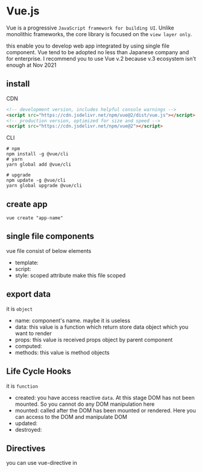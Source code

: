 
# Vue.js

Vue is a progressive `JavaScript framework for building UI`. Unlike monolithic frameworks, the core library is focused on the `view layer only`.

this enable you to develop web app integrated by using single file component. Vue tend to be adopted no less than Japanese company and for enterprise.
I recommend you to use Vue v.2 because v.3 ecosystem isn't enough at Nov 2021

## install

CDN
```html
<!-- development version, includes helpful console warnings -->
<script src="https://cdn.jsdelivr.net/npm/vue@2/dist/vue.js"></script>
<!-- production version, optimized for size and speed -->
<script src="https://cdn.jsdelivr.net/npm/vue@2"></script>
```

CLI
```shell
# npm
npm install -g @vue/cli
# yarn
yarn global add @vue/cli

# upgrade
npm update -g @vue/cli
yarn global upgrade @vue/cli
```

## create app

```shell
vue create "app-name"
```

## single file components

vue file consist of below elements

- template: 
- script: 
- style: scoped attribute make this file scoped

## export data

it is `object`

- name: component's name. maybe it is useless
- data: this value is a function which return store data object which you want to render
- props: this value is received props object by parent component
- computed: 
- methods: this value is method objects


## Life Cycle Hooks

it is `function`

- created: you have access reactive `data`. At this stage DOM has not been mounted. So you cannot do any DOM manipulation here
- mounted: called after the DOM has been mounted or rendered. Here you can access to the DOM and manipulate DOM
- updated: 
- destroyed: 

## Directives

you can use vue-directive in <template />. you should surround them with "". for example, <li v-for="todo in todos" v-bind:key="id" />

- v-if: <v-if="" />, <v-else-if="" />, <v-else />
- v-for: array loop. this require `"v-bind:key=id"`
- v-bind: this brings a JS value. <v-bind:value="">. shorthand syntax is `:value`
- v-on: event handler. <v-on:event="someMethod">. shorthand syntax is `@event`
- v-model: this enables two-way bind. <v-model="variable"> {{ variable }}. v-model = v-bind + v-on

below is same way

```html
<input v-model="something">

<input
    v-bind:value="something"
    v-on:input="something = $event.target.value"
>
```

## use TypeScript

install packages
```shell
# yarn
yarn add @nuxt/typescript-build
# npm
npm install @nuxt/typescript-build
```

configuration
```js:nuxt.config.js
export default {
  buildModules: ['@nuxt/typescript-build']
}
```

```json:tsconfig.json
{
  "compilerOptions": {
    "target": "es2018",
    "module": "esnext",
    "moduleResolution": "node",
    "lib": [
      "esnext",
      "esnext.asynciterable",
      "dom"
    ],
    "esModuleInterop": true,
    "allowJs": true,
    "sourceMap": true,
    "strict": true,
    "noEmit": true,
    "baseUrl": ".",
    "paths": {
      "~/*": [
        "./*"
      ],
      "@/*": [
        "./*"
      ]
    },
    "types": [
      "@types/node",
      "@nuxt/types"
    ]
  },
  "exclude": [
    "node_modules"
  ]
}
```

```ts:vue-shim.d.ts
declare module "*.vue" {
  import Vue from 'vue'
  export default Vue
}
```

write to .vue in ts
```vue:*.vue
<script lang="ts">
import Vue from 'vue'
export default Vue.extend({
  data() {
    return {
    }
  },
})
```

## use Sass

install packages
```shell
# yarn
yarn add sass sass-loader@10
# npm
npm install sass sass-loader
```

be careful to `scss` not sass
```vue:*.vue
<style lang="scss" scoped>
</style>
```


# Vue Router

Vue Router is the official router for Vue.js

- Nested route/view mapping
- Modular, component-based router configuration
- Route params, query, wildcards
- View transition effects powered by Vue.js transition system
- Fine-grained navigation control
- Links with automatic active CSS classes
- HTML5 history mode or hash mode, with auto-fallback in IE9
- Customizable Scroll Behavior

## install

```shell
# npm
npm install vue-router
# vue cli
vue add router
```

## create router.js

```js:router.js
import VueRouter from 'vue-router';
import Page from 'pages/*';

const router = VueRouter({
    mode: "history",
    routes: [
        { path: "/path", components: Page },
    ]
});
export { router };
```

## import and activate

```js:main.js
import Vue from 'vue';
import VueRouter from 'vue-router';

Vue.use(VueRouter);
new Vue({
  render: h => h(App),
  router,
}).$mount('#app')
```

```js:App.vue
<template>
    <router-view>
    // render route contains
    </router-view>
</template>
```

## link

```html
<router-link to="/path">to path</router-link>
```


# Vuex


# Vuetify

## install

Webpack
```shell
yarn add vuetify
yarn add sass@~1.32 sass-loader deepmerge -D
# OR
npm install vuetify
npm install sass@~1.32 sass-loader deepmerge -D
```

```js:src/plugins/vuetify.js
import Vue from 'vue'
import Vuetify from 'vuetify'
import 'vuetify/dist/vuetify.min.css'

Vue.use(Vuetify)

const opts = {}

export default new Vuetify(opts)
```

```js:src/main.js
import Vue from 'vue'
import vuetify from '@/plugins/vuetify' // path to vuetify export

new Vue({
  vuetify,
}).$mount('#app')
```

Nuxt
```shell
yarn add @nuxtjs/vuetify -D
# OR
npm install @nuxtjs/vuetify -D
```

```js:nuxt.config.js
{
  buildModules: [
    // Simple usage
    '@nuxtjs/vuetify',

    // With options
    ['@nuxtjs/vuetify', { /* module options */ }]
  ]
}
```


# Nuxt.js

This is Vue Framework

- Nuxt.js = Vue.js(v2) + vue-router + Vuex + SSR(node)
- you need to append module and plugin to `nuxt.config.js` every installation

## Get started

create app
```shell
# yarn
yarn create nuxt-app "PROJECT_NAME"
# npm
npm init nuxt-app "PROJECT_NAME"
```

run dev-env
```shele
# yarn
yarn dev
# npm
npm run dev
```

## tags

- NuxtLink: like <a />
    - to: href attribute
- main: like <div />. use as child element of <template />
- Nuxt: render components in pages/ by layouts/default.vue

## directory structure

- pages/: routes automatically
- components/: be run files automatically
- assets/: css, img, font which has been compiled
- static/: like public/. this files are never compiled and located as raw
- layouts/: default.vue = App.vue + <header /> + <nav /> + <footer />
- store/: activate Vuex in index.js
- nuxt.config.js: config file in nuxt app. you can config plugin, <head />


## property


## glossary

- context: access object to Nuxt contents developed for API
- helper: access to variable in server side via $nuxt
- SSR: server side rendering by using node in Nuxt SSR mode
- SPA: this doesn't require node. browser render <NuxtLink /> only once, after static hosting server render files
- lifecycle: load plugin -> serverInit(Vuex, context) -> middleware -> created() -> fetch() -> mounted()

## config

you can overwrite `nuxt.config.js`

- nuxt.config.js
  - ssr: true or false
  - head: HTML header
  - css
  - plugins
  - components: true
  - buildModules
  - modules
  - vuetify
  - build
  - server
  - axios
  - proxy

```js:nuxt.config.js
export default {
  server: {
    host: '0', // default: localhost
    port: 8080, // default: 3000
  }
}
```
    
### .env

1. install @nuxtjs/dotenv package
2. add @nuxtjs/dotenv to buildModules in nuxt.config.js
3. you can refer to process.env.VAR

